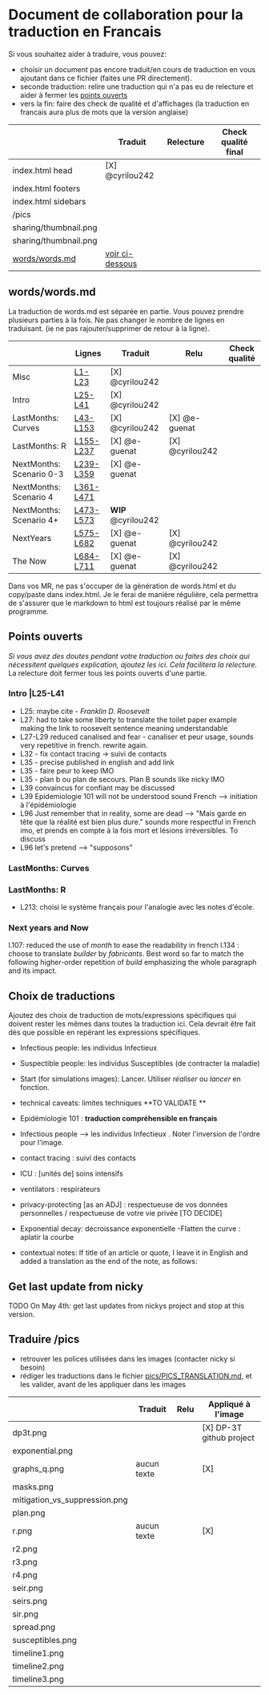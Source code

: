 # Document  de collaboration pour la traduction en Francais
Si vous souhaitez aider à traduire, vous pouvez: 
- choisir un document pas encore traduit/en cours de traduction en vous ajoutant dans ce fichier (faites une PR directement).
- seconde traduction: relire une traduction qui n'a pas eu de relecture et aider à fermer les [points ouverts](Pointsouverts)  
- vers la fin: faire des check de qualité et d'affichages (la traduction en francais aura plus de mots que la version anglaise)

|   | Traduit | Relecture  | Check qualité final |
|---|---------|---|----|
| index.html head  | [X] @cyrilou242  |   | |
| index.html  footers |    |   | |
| index.html sidebars  |    |   | |
| /pics  |     |   | |
| sharing/thumbnail.png  |     |   | |
| sharing/thumbnail.png  |     |   | |
| [words/words.md](words/words.md)  |  [voir ci-dessous](words/words.md)   |   | |

## words/words.md
La traduction de words.md est séparée en partie. Vous pouvez prendre plusieurs parties à la fois.
Ne pas changer le nombre de lignes en traduisant. (ie ne pas rajouter/supprimer de retour à la ligne).  

|   |Lignes | Traduit | Relu  |Check qualité |
|---|---|------|---|----|
| Misc |[L1-L23](https://github.com/cyrilou242/covid-19/blame/master/words/words.md#L1-L23) |[X] @cyrilou242  |   | |
| Intro |[L25-L41](https://github.com/cyrilou242/covid-19/blame/master/words/words.md#L25-L41) | [X] @cyrilou242  |   | |
| LastMonths: Curves | [L43-L153](https://github.com/cyrilou242/covid-19/blame/master/words/words.md#L43-L153) | [X] @cyrilou242   | [X] @e-guenat  | |
| LastMonths: R | [L155-L237](https://github.com/cyrilou242/covid-19/blame/master/words/words.md#L155-L237)| [X] @e-guenat | [X] @cyrilou242  | |
| NextMonths: Scenario 0-3  | [L239-L359](https://github.com/cyrilou242/covid-19/blame/master/words/words.md#L239-L359) | [X] @e-guenat |   | |
| NextMonths: Scenario 4  | [L361-L471](https://github.com/cyrilou242/covid-19/blame/master/words/words.md#L361-L471) |  |   | |
| NextMonths: Scenario 4+  | [L473-L573](https://github.com/cyrilou242/covid-19/blame/master/words/words.md#L473-L573) | **WIP** @cyrilou242 |   | |
| NextYears  | [L575-L682](https://github.com/cyrilou242/covid-19/blame/master/words/words.md#L575-L682) | [X] @e-guenat | [X] @cyrilou242  | |
| The Now  | [L684-L711](https://github.com/cyrilou242/covid-19/blame/master/words/words.md#L684-L711) | [X] @e-guenat | [X] @cyrilou242  | |

Dans vos MR, ne pas s'occuper de la génération de words.html et du copy/paste dans index.html. 
Je le ferai de manière régulière, cela permettra de s'assurer que le markdown to html est toujours réalisé par le même programme.

## Points ouverts
*Si vous avez des doutes pendant votre traduction ou faites des choix qui 
nécessitent quelques explication, ajoutez les ici. Cela facilitera la relecture.*
La relecture doit fermer tous les points ouverts d'une partie. 


### Intro |L25-L41
- L25: maybe cite - _Franklin D. Roosevelt_
- L27: had to take some liberty to translate the toilet paper example making the 
link to roosevelt sentence meaning understandable   
- L27-L29 reduced canalised and fear - canaliser et peur usage, sounds very repetitive in french. rewrite again.
- L32 - fix contact tracing -> suivi de contacts
- L35 - precise published in english and add link 
- L35  - faire peur to keep IMO
- L35 - plan b ou plan de secours. Plan B sounds like nicky IMO
- L39 convaincus for confiant may be discussed
- L39 Epidemiologie 101 will not be understood sound French --> initiation à l'épidémiologie
- L96 Just remember that in reality, some are dead --> "Mais garde en tête que la réalité est bien plus dure." sounds more respectful in French imo, et prends en compte à la fois mort et lésions irréversibles. To discuss
- L96 let's pretend --> "supposons" 

### LastMonths: Curves

### LastMonths: R
- L213: choisi le système français pour l'analogie avec les notes d'école. 

### Next years and Now
l.107: reduced the use of *month* to ease the readability in french
l.134 : choose to translate *builder* by *fabricants*. Best word so far to match the following higher-order repetition of *build* emphasizing the whole paragraph and its impact.

## Choix de traductions
Ajoutez des choix de traduction de mots/expressions spécifiques qui doivent rester les mêmes dans toutes la traduction ici.
Cela devrait être fait dès que possible en repérant les expressions spécifiques.

- Infectious people: les individus Infectieux 
- Suspectible people: les individus Susceptibles (de contracter la maladie) 
- Start (for simulations images): Lancer. Utiliser *réaliser* ou *lancer* en fonction.  
- technical caveats: limites techniques **TO VALIDATE ** 
- Epidémiologie 101 : **traduction compréhensible en français**
- <icon i></icon> Infectious people --> les individus Infectieux <icon i></icon> . Noter l'inversion de l'ordre pour l'image.
- contact tracing  : suivi des contacts
- ICU : [unités de] soins intensifs
- ventilators : respirateurs
- privacy-protecting [as an ADJ] : respectueuse de vos données personnelles / respectueuse de votre vie privée [TO DECIDE] 
- Exponential decay: décroissance exponentielle
-Flatten the curve : aplatir la courbe

- contextual notes: If title of an article or quote, I leave it in English and added a translation as the end of the note, as follows:
[^keyword]: “quote EN” [from REF](URL) Traduction: "quote FR "

## Get last update from nicky
TODO On May 4th: get last updates from nickys project and stop at this version.

## Traduire /pics
- retrouver les polices utilisées dans les images (contacter nicky si besoin)
- rédiger les traductions dans le fichier [pics/PICS_TRANSLATION.md](pics/PICS_TRANSLATION.md), et les valider, avant de les appliquer dans les images 

|   |  Traduit | Relu  | Appliqué à l'image |
|---|---|------|---|
| dp3t.png |  |  | [X] DP-3T github project |
| exponential.png | |   |   |
| graphs_q.png | aucun texte |  | [X] |
| masks.png | |  |   |
| mitigation_vs_suppression.png  |  |  |   |
| plan.png  |  |  |   |
| r.png  | aucun texte |  | [X] |
| r2.png  |  |  |    |
| r3.png  |  |  |    |
| r4.png |  |  |    |
| seir.png |  |  |    |
| seirs.png |  |  |    |
| sir.png |  |  |    |
| spread.png |  |  |    |
| susceptibles.png |  |  |    |
| timeline1.png |  |  |    |
| timeline2.png |  |  |    |
| timeline3.png |  |  |    |
